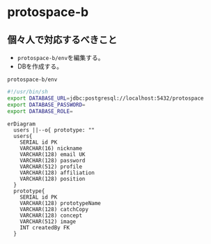 # protospace-b

## 個々人で対応するべきこと

- `protospace-b/env`を編集する。
- DBを作成する。

`protospace-b/env`
```sh
#!/usr/bin/sh
export DATABASE_URL=jdbc:postgresql://localhost:5432/protospace
export DATABASE_PASSWORD=
export DATABASE_ROLE=
```

```mermaid
erDiagram
  users ||--o{ prototype: ""
  users{
    SERIAL id PK
    VARCHAR(16) nickname
    VARCHAR(128) email UK
    VARCHAR(128) password
    VARCHAR(512) profile
    VARCHAR(128) affiliation
    VARCHAR(128) position
  }
  prototype{
    SERIAL id PK
    VARCHAR(128) prototypeName
    VARCHAR(128) catchCopy
    VARCHAR(128) concept
    VARCHAR(512) image
    INT createdBy FK
  }
```
